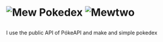 # ![Mew](https://media.tenor.com/D_lanvlgizMAAAAi/javier-guerrero-mew-pokemon-nintendo-pixel.gif) Pokedex ![Mewtwo](https://media.tenor.com/iGSsICUR-2oAAAAi/mewtwo-sprite.gif)

##

I use the public API of PókeAPI and make and simple pokedex

##

